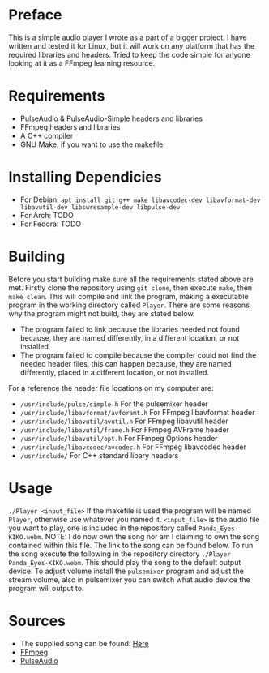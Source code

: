 # Preface #
This is a simple audio player I wrote as a part of a bigger project. I have written and tested it for Linux, but it will work on any platform that has the
required libraries and headers. Tried to keep the code simple for anyone looking at it as a FFmpeg learning resource.

# Requirements #
* PulseAudio & PulseAudio-Simple headers and libraries
* FFmpeg headers and libraries
* A C++ compiler
* GNU Make, if you want to use the makefile

# Installing Dependicies #
* For Debian: `apt install git g++ make libavcodec-dev libavformat-dev libavutil-dev libswresample-dev libpulse-dev`
* For Arch: TODO
* For Fedora: TODO

# Building #
Before you start building make sure all the requirements stated above are met. Firstly clone the repository using `git clone`, then execute `make`, then 
`make clean`. This will compile and link the program, making a executable program in the working directory called `Player`. There are some reasons why the program 
might not build, they are stated below.
* The program failed to link because the libraries needed not found because, they are named differently, in a different location, or not installed.
* The program failed to compile because the compiler could not find the needed header files, this can happen because, they are named differently, placed in a 
different location, or not installed.

For a reference the header file locations on my computer are:
* `/usr/include/pulse/simple.h` For the pulsemixer header
* `/usr/include/libavformat/avforamt.h` For FFmpeg libavformat header
* `/usr/include/libavutil/avutil.h` For FFmpeg libavutil header
* `/usr/include/libavutil/frame.h` For FFmpeg AVFrame header
* `/usr/include/libavutil/opt.h` For FFmpeg Options header
* `/usr/include/libavcodec/avcodec.h` For FFmpeg libavcodec header
* `/usr/include/` For C++ standard libary headers

# Usage #
`./Player <input_file>`
If the makefile is used the program will be named `Player`, otherwise use whatever you named it. `<input_file>` is the audio file you want to play, one is included
in the repository called `Panda_Eyes-KIKO.webm`. NOTE: I do now own the song nor am I claiming to own the song contained within this file. The link to the song 
can be found below. To run the song execute the following in the repository directory `./Player Panda_Eyes-KIKO.webm`. This should play the song to the default
output device. To adjust volume install the `pulsemixer` program and adjust the stream volume, also in pulsemixer you can switch what audio device the program will
output to.

# Sources #
* The supplied song can be found: [Here](https://www.youtube.com/watch?v=BwR8LOWZ1hg)
* [FFmpeg](https://ffmpeg.org)
* [PulseAudio](https://www.freedesktop.org/wiki/Software/PulseAudio/)
